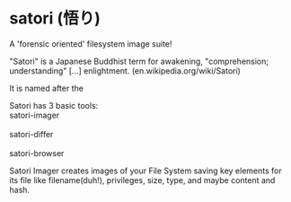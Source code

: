 # satori (悟り)
A 'forensic oriented' filesystem image suite!

"Satori" is a Japanese Buddhist term for awakening, "comprehension; understanding" [...] enlightment. (en.wikipedia.org/wiki/Satori)

It is named after the 

Satori has 3 basic tools:
<br>satori-imager</br>
<br>satori-differ</br>
<br>satori-browser</br>
  
Satori Imager creates images of your File System saving key elements for its file like filename(duh!), privileges, size, type, and maybe content and hash.

